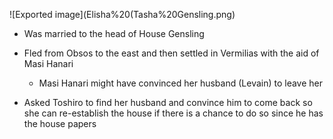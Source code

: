 ![Exported image](Elisha%20(Tasha%20Gensling.png)

- Was married to the head of House Gensling
- Fled from Obsos to the east and then settled in Vermilias with the aid of Masi Hanari
    
    - Masi Hanari might have convinced her husband (Levain) to leave her
- Asked Toshiro to find her husband and convince him to come back so she can re-establish the house if there is a chance to do so since he has the house papers